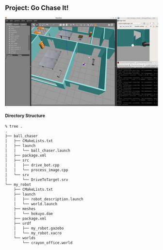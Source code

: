 ## Project: Go Chase It!

![screenshot](./image/ball_chaser_screenshot.png)

#### Directory Structure
```
% tree .
.
├── ball_chaser
│   ├── CMakeLists.txt
│   ├── launch
│   │   └── ball_chaser.launch
│   ├── package.xml
│   ├── src
│   │   ├── drive_bot.cpp
│   │   └── process_image.cpp
│   └── srv
│       └── DriveToTarget.srv
└── my_robot
    ├── CMakeLists.txt
    ├── launch
    │   ├── robot_description.launch
    │   └── world.launch
    ├── meshes
    │   └── hokuyo.dae
    ├── package.xml
    ├── urdf
    │   ├── my_robot.gazebo
    │   └── my_robot.xacro
    └── worlds
        └── crayon_office.world
```